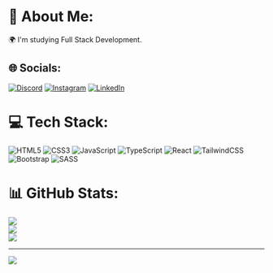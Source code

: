 # 💫 About Me:
🌍 I'm studying Full Stack Development.


## 🌐 Socials:
[![Discord](https://img.shields.io/badge/Discord-%237289DA.svg?logo=discord&logoColor=white)](https://discord.gg/Mathiasz#7171) [![Instagram](https://img.shields.io/badge/Instagram-%23E4405F.svg?logo=Instagram&logoColor=white)](https://instagram.com/immathiias) [![LinkedIn](https://img.shields.io/badge/LinkedIn-%230077B5.svg?logo=linkedin&logoColor=white)](https://linkedin.com/in/manoel-mathias-904969236) 

# 💻 Tech Stack:
![HTML5](https://img.shields.io/badge/html5-%23E34F26.svg?style=for-the-badge&logo=html5&logoColor=white) ![CSS3](https://img.shields.io/badge/css3-%231572B6.svg?style=for-the-badge&logo=css3&logoColor=white) ![JavaScript](https://img.shields.io/badge/javascript-%23323330.svg?style=for-the-badge&logo=javascript&logoColor=%23F7DF1E) ![TypeScript](https://img.shields.io/badge/typescript-%23007ACC.svg?style=for-the-badge&logo=typescript&logoColor=white) ![React](https://img.shields.io/badge/react-%2320232a.svg?style=for-the-badge&logo=react&logoColor=%2361DAFB) ![TailwindCSS](https://img.shields.io/badge/tailwindcss-%2338B2AC.svg?style=for-the-badge&logo=tailwind-css&logoColor=white) ![Bootstrap](https://img.shields.io/badge/bootstrap-%23563D7C.svg?style=for-the-badge&logo=bootstrap&logoColor=white) ![SASS](https://img.shields.io/badge/SASS-hotpink.svg?style=for-the-badge&logo=SASS&logoColor=white)
# 📊 GitHub Stats:
![](https://github-readme-stats.vercel.app/api?username=immathiias&theme=tokyonight&hide_border=false&include_all_commits=false&count_private=false)<br/>
![](https://github-readme-streak-stats.herokuapp.com/?user=immathiias&theme=tokyonight&hide_border=false)<br/>
![](https://github-readme-stats.vercel.app/api/top-langs/?username=immathiias&theme=tokyonight&hide_border=false&include_all_commits=false&count_private=false&layout=compact)

---
[![](https://visitcount.itsvg.in/api?id=immathiias&icon=1&color=1)](https://visitcount.itsvg.in)

<!-- Proudly created with GPRM ( https://gprm.itsvg.in ) -->